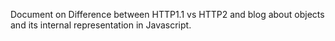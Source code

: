 Document on Difference between HTTP1.1 vs HTTP2 and  blog about objects and its internal representation in Javascript.
